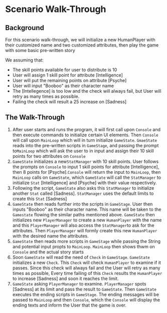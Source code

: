 # Scenario Walk-Through
## Background
For this scenario walk-through, we will initialize a new HumanPlayer with their customized name and two customized attributes, 
then play the game with some basic pre-written story

We assuming that:
* The skill points available for user to distribute is 10 
* User will assign 1 skill point for attribute [Intelligence]
* User will put the remaining points on attribute [Psyche]
* User will input "Booboo" as their character name
* The [Intellegence] is too low and the check will always fail, but User will retry as many times as possible.
* Failing the check will result a 25 increase on [Sadness]



## The Walk-Through
1. After user starts and runs the program, it will first call upon `Console` and then execute commands to 
   initialize certain UI elements. Then `Console` will call upon `MainLoop` which will in turn initialize `GameState`.
   `GmaeState` reads into the pre-written scripts in `GameStage`, and passing the prompt to`MainLoop` which will ask the
   user to in input and assign their 10 skill points for two attributes on `Console`
2. `GameState` initializes a new`StatManager` with 10 skill points. User follows the prompts on `Console` to input
   1 skill points for attribute [Intelligence], then 8 points for [Psyche].`Console` will return the input 
   to `MainLoop`, then `MainLoop` calls on `GameState`, which `GameState` will call the
   `StatManager` to initialize `Stat` [Intelligence] and [Psyche] with their value respectively. 
3. Following the script, `GameState` also asks this `StatManager` to initialize another
   `Stat` called [Sadness]. `StatManager` uses the default limits to create this `Stat` [Sadness]
4. `GameState` then reads further into the scripts in `GameStage`.
   User then inputs "Booboo" as their character name. This name will be taken to the `Gamestate` flowing the similar
   paths mentioned above. `GameState` then initializes new `PlayerManager` to create a new `HumanPlayer`
   with the name and this `PlayerManager` will also access the `StatManager`to ask for the attributes. Then `PlayerManager`
   will formly create this new `HumanPlayer` with the desired name the attributes.
5. `GameState` then reads more scripts in `GameStage` while passing the String and potential input propts to `MainLoop`. `MainLoop` then shows thwm on `Console` and the actual story starts
6. Soon `GameState` will read the need of `Check` in `GameStage`. `GameState` initializes a new `Check`. This `Check` will
   check `HumanPlayer` to examine if it passes. Since this check will always fail and the User will retry as many times as possible, 
   Every time failing of this `Check` results the `HumanPlayer` to increase [Sadness] and soon it reaches the limit.
7. `GameState` asking `PlayerManager` to examine. `PlayerManager` spots [Sadness] at its limit and pass the result to `GameState`.
    Then `GameState` executes the ending scripts in `GameStage`. The ending messages will be passed to `MainLoop` and then `Console`,
    which the `Console` will display the ending texts and inform the User that the game is over.

